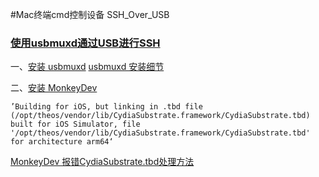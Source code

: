 #Mac终端cmd控制设备 SSH_Over_USB

### [使用usbmuxd通过USB进行SSH](https://iphonedevwiki.net/index.php/SSH_Over_USB)
 
一、[安装 usbmuxd](https://github.com/libimobiledevice/usbmuxd)
    [usbmuxd 安装细节](https://www.jianshu.com/p/49c4386ad9cc?utm_campaign=maleskine&utm_content=note&utm_medium=seo_notes&utm_source=recommendation)
    
二、[安装 MonkeyDev](https://github.com/AloneMonkey/MonkeyDev/wiki)
    
    ’Building for iOS, but linking in .tbd file (/opt/theos/vendor/lib/CydiaSubstrate.framework/CydiaSubstrate.tbd) built for iOS Simulator, file '/opt/theos/vendor/lib/CydiaSubstrate.framework/CydiaSubstrate.tbd' for architecture arm64‘
    
   [MonkeyDev 报错CydiaSubstrate.tbd处理方法](https://www.jianshu.com/p/060be025eb13)
    
 
   

